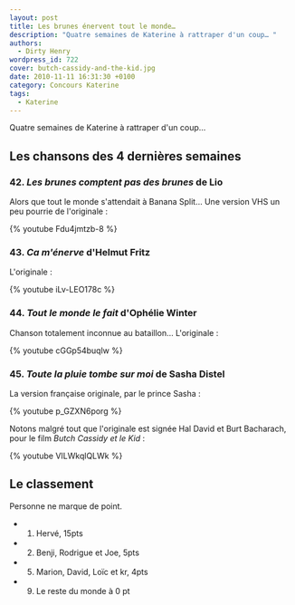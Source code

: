 ```yaml
---
layout: post
title: Les brunes énervent tout le monde…
description: "Quatre semaines de Katerine à rattraper d'un coup… "
authors:
  - Dirty Henry
wordpress_id: 722
cover: butch-cassidy-and-the-kid.jpg
date: 2010-11-11 16:31:30 +0100
category: Concours Katerine
tags:
  - Katerine
---
```


Quatre semaines de Katerine à rattraper d'un coup…

## Les chansons des 4 dernières semaines

### 42. _Les brunes comptent pas des brunes_ de Lio

Alors que tout le monde s'attendait à Banana Split… Une version VHS un peu
pourrie de l'originale :

{% youtube Fdu4jmtzb-8 %}

### 43. _Ca m'énerve_ d'Helmut Fritz

L'originale :

{% youtube iLv-LEO178c %}

### 44. _Tout le monde le fait_ d'Ophélie Winter

Chanson totalement inconnue au bataillon… L'originale :

{% youtube cGGp54buqlw %}

### 45. _Toute la pluie tombe sur moi_ de Sasha Distel

La version française originale, par le prince Sasha :

{% youtube p_GZXN6porg %}

Notons malgré tout que l'originale est signée Hal David et Burt Bacharach, pour
le film *Butch Cassidy et le Kid* :

{% youtube VILWkqlQLWk %}

## Le classement

Personne ne marque de point.

- 1. Hervé, 15pts
- 2. Benji, Rodrigue et Joe, 5pts
- 5. Marion, David, Loïc et kr, 4pts
- 9. Le reste du monde à 0 pt
